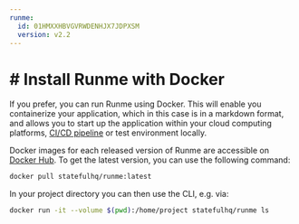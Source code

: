```yaml
---
runme:
  id: 01HMXXHBVGVRWDENHJX7JDPXSM
  version: v2.2
---
```


# # Install Runme with Docker

If you prefer, you can run Runme using Docker. This will enable you containerize your application, which in this case is in a markdown format, and allows you to start up the application within your cloud computing platforms, [CI/CD pipeline](https://docs.runme.dev/integrations/github-actions-workflow) or test environment locally.

Docker images for each released version of Runme are accessible on [Docker Hub](https://hub.docker.com/r/statefulhq/runme). To get the latest version, you can use the following command:

```sh {"id":"01HMXXHW2JRJ105X332JWKCZ8J"}
docker pull statefulhq/runme:latest
```

In your project directory you can then use the CLI, e.g. via:

```sh {"id":"01HMXXJRTBHMHKAN5SPVP0A8KM"}
docker run -it --volume $(pwd):/home/project statefulhq/runme ls
```